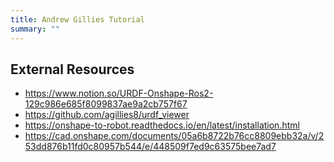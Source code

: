 ```yaml
---
title: Andrew Gillies Tutorial
summary: ""
---
```


## External Resources

* <https://www.notion.so/URDF-Onshape-Ros2-129c986e685f8099837ae9a2cb757f67>
* <https://github.com/agillies8/urdf_viewer>
* <https://onshape-to-robot.readthedocs.io/en/latest/installation.html>
* <https://cad.onshape.com/documents/05a6b8722b76cc8809ebb32a/v/253dd876b11fd0c80957b544/e/448509f7ed9c63575bee7ad7>